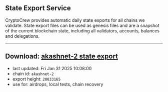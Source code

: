 ## State Export Service
CryptoCrew provides automatic daily state exports for all chains we validate. State export files can be used as genesis files and are a snapshot of the current blockchain state, including all validators, accounts, balances and delegations.

---
**Download: [akashnet-2 state export](https://dl-eu2.ccvalidators.com/SERVICE/akash/akashnet-2_export_20033165.json)**
---

- last updated: Fri Jan 31 2025 10:08:00
- chain id: `akashnet-2`
- export height: `20033165`
- use for: airdrops, local tests, chain recovery
